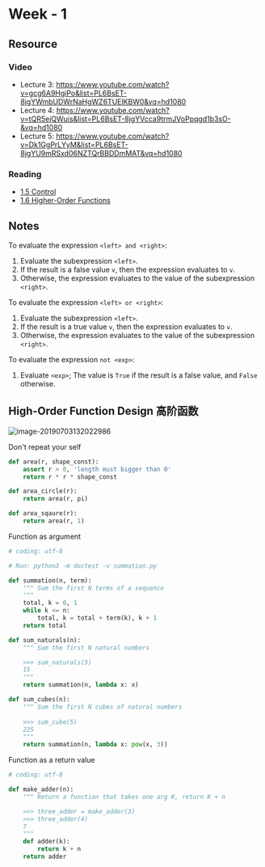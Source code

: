 # Week - 1

## Resource

### Video

- Lecture 3: https://www.youtube.com/watch?v=gcg6A9HgiPo&list=PL6BsET-8jgYWmbUDWrNaHgWZ6TUElKBW0&vq=hd1080
- Lecture 4: https://www.youtube.com/watch?v=tQR5ejQWuis&list=PL6BsET-8jgYVcca9trmJVoPpqgd1b3sO-&vq=hd1080
- Lecture 5: https://www.youtube.com/watch?v=Dk1GgPrLYyM&list=PL6BsET-8jgYU9mRSxd06NZTQrBBDDmMAT&vq=hd1080

### Reading

- [1.5 Control](https://composingprograms.com/pages/15-control.html)
- [1.6 Higher-Order Functions](https://composingprograms.com/pages/16-higher-order-functions.html)



## Notes



To evaluate the expression `<left> and <right>`:

1. Evaluate the subexpression `<left>`.
2. If the result is a false value `v`, then the expression evaluates to `v`.
3. Otherwise, the expression evaluates to the value of the subexpression `<right>`.

To evaluate the expression `<left> or <right>`:

1. Evaluate the subexpression `<left>`.
2. If the result is a true value `v`, then the expression evaluates to `v`.
3. Otherwise, the expression evaluates to the value of the subexpression `<right>`.

To evaluate the expression `not <exp>`:

1. Evaluate `<exp>`; The value is `True` if the result is a false value, and `False` otherwise.





##  High-Order Function Design 高阶函数



![image-20190703132022986](http://ww4.sinaimg.cn/large/006tNc79ly1g4mkxhczixj316e0p447m.jpg)

Don't repeat your self

```python
def area(r, shape_const):
    assert r > 0, 'length must bigger than 0'
    return r * r * shape_const

def area_circle(r):
    return area(r, pi)

def area_sqaure(r):
    return area(r, 1)

```



Function as argument

```python
# coding: utf-8 

# Run: python3 -m doctest -v summation.py

def summation(n, term):
    """ Sum the first N terms of a sequence
    """
    total, k = 0, 1
    while k <= n:
        total, k = total + term(k), k + 1
    return total

def sum_naturals(n):
    """ Sum the first N natural numbers

    >>> sum_naturals(5)
    15
    """
    return summation(n, lambda x: x)

def sum_cubes(n):
    """ Sum the first N cubes of natural numbers
    
    >>> sum_cube(5)
    225
    """
    return summation(n, lambda x: pow(x, 3))
```

Function as a return value



```python
# coding: utf-8

def make_adder(n):
    """ Return a function that takes one arg K, return K + n

    >>> three_adder = make_adder(3)
    >>> three_adder(4)
    7
    """
    def adder(k):
        return k + n
    return adder

```

